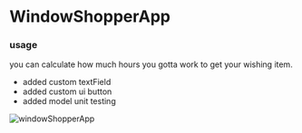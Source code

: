 # WindowShopperApp

### usage 
you can calculate how much hours you gotta work to get your wishing item. 

- added custom textField
- added custom ui button
- added model unit testing

![windowShopperApp](https://user-images.githubusercontent.com/35421421/60387592-6c30cc80-9ae0-11e9-8eb2-c12e47efe49a.gif)

